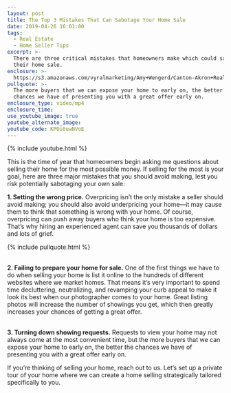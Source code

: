 ```yaml
---
layout: post
title: The Top 3 Mistakes That Can Sabotage Your Home Sale
date: 2019-04-26 16:01:00
tags:
  - Real Estate
  - Home Seller Tips
excerpt: >-
  There are three critical mistakes that homeowners make which could sabotage
  their home sale.
enclosure: >-
  https://s3.amazonaws.com/vyralmarketing/Amy+Wengerd/Canton-Akron+Real+Estate+Agent-+The+Top+3+Mistakes+Homeowners+Make+That+Can+Sabotage+Their+Sale.mp4
pullquote: >-
  The more buyers that we can expose your home to early on, the better the
  chances we have of presenting you with a great offer early on.
enclosure_type: video/mp4
enclosure_time:
use_youtube_image: true
youtube_alternate_image:
youtube_code: KPOi0uwNVoE
---
```


{% include youtube.html %}

This is the time of year that homeowners begin asking me questions about selling their home for the most possible money. If selling for the most is your goal, here are three major mistakes that you should avoid making, lest you risk potentially sabotaging your own sale:

**1\. Setting the wrong price.** Overpricing isn’t the only mistake a seller should avoid making; you should also avoid underpricing your home—it may cause them to think that something is wrong with your home. Of course, overpricing can push away buyers who think your home is too expensive. That’s why hiring an experienced agent can save you thousands of dollars and lots of grief.

{% include pullquote.html %}

<br>**2\. Failing to prepare your home for sale.** One of the first things we have to do when selling your home is list it online to the hundreds of different websites where we market homes. That means it’s very important to spend time decluttering, neutralizing, and revamping your curb appeal to make it look its best when our photographer comes to your home. Great listing photos will increase the number of showings you get, which then greatly increases your chances of getting a great offer.

<br>**3\. Turning down showing requests.** Requests to view your home may not always come at the most convenient time, but the more buyers that we can expose your home to early on, the better the chances we have of presenting you with a great offer early on.

If you’re thinking of selling your home, reach out to us. Let’s set up a private tour of your home where we can create a home selling strategically tailored specifically to you.
